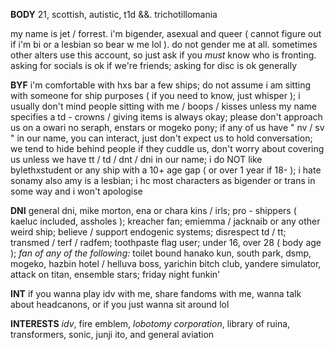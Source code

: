 **BODY** 21, scottish, autistic, t1d &&. trichotillomania

my name is jet / forrest. i'm bigender, asexual and queer ( cannot figure out if i'm bi or a lesbian so bear w me lol ). do not gender me at all. sometimes other alters use this account, so just ask if you *must* know who is fronting. asking for socials is ok if we're friends; asking for disc is ok generally

**BYF** i'm comfortable with hxs bar a few ships; do not assume i am sitting with someone for ship purposes ( if you need to know, just whisper ); i usually don't mind people sitting with me / boops / kisses unless my name specifies a td - crowns / giving items is always okay; please don't approach us on a owari no seraph, enstars or mogeko pony; if any of us have " nv / sv " in our name, you can interact, just don't expect us to hold conversation; we tend to hide behind people if they cuddle us, don't worry about covering us unless we have tt / td / dnt / dni in our name; i do NOT like bylethxstudent or any ship with a 10+ age gap ( or over 1 year if 18- ); i hate sonamy also amy is a lesbian; i hc most characters as bigender or trans in some way and i won't apologise

**DNI** general dni, mike morton, ena or chara kins / irls; pro - shippers ( kaeluc included, assholes ); kreacher fan; emiemma / jacknaib or any other weird ship; believe / support endogenic systems; disrespect td / tt; transmed / terf / radfem; toothpaste flag user; under 16, over 28 ( body age ); *fan of any of the following:* toilet bound hanako kun, south park, dsmp, mogeko, hazbin hotel / helluva boss, yarichin bitch club, yandere simulator, attack on titan, ensemble stars; friday night funkin'

**INT** if you wanna play idv with me, share fandoms with me, wanna talk about headcanons, or if you just wanna sit around lol

**INTERESTS** *idv*, fire emblem, *lobotomy corporation*, library of ruina, transformers, sonic, junji ito, and general aviation
